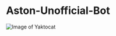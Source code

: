 # Aston-Unofficial-Bot

![Image of Yaktocat](https://github.com/Harry-Lees/Aston-Unofficial-Bot/.github/banner.png)